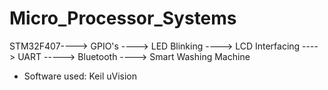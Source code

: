 # Micro_Processor_Systems
 STM32F407----> GPIO's ----> LED Blinking ----> LCD Interfacing ----> UART -----> Bluetooth ----> Smart Washing Machine
 * Software used: Keil uVision

